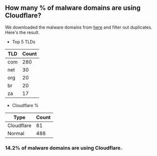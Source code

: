 ## How many % of malware domains are using Cloudflare?


We downloaded the malware domains from [here](https://urlhaus.abuse.ch) and filter out duplicates.
Here's the result.


[//]: # (start replacement)


- Top 5 TLDs

| TLD | Count |
| --- | --- |
| com | 280 |
| net | 30 |
| org | 20 |
| br | 20 |
| za | 17 |


- Cloudflare %

| Type | Count |
| --- | --- |
| Cloudflare | 81 |
| Normal | 488 |


### 14.2% of malware domains are using Cloudflare.